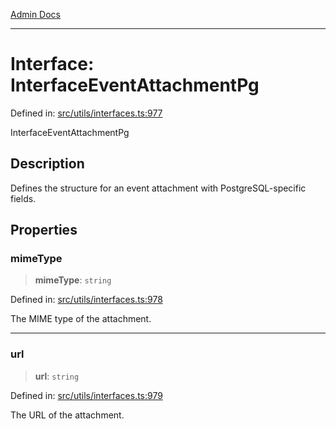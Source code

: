 [Admin Docs](/)

***

# Interface: InterfaceEventAttachmentPg

Defined in: [src/utils/interfaces.ts:977](https://github.com/PalisadoesFoundation/talawa-admin/blob/main/src/utils/interfaces.ts#L977)

InterfaceEventAttachmentPg

## Description

Defines the structure for an event attachment with PostgreSQL-specific fields.

## Properties

### mimeType

> **mimeType**: `string`

Defined in: [src/utils/interfaces.ts:978](https://github.com/PalisadoesFoundation/talawa-admin/blob/main/src/utils/interfaces.ts#L978)

The MIME type of the attachment.

***

### url

> **url**: `string`

Defined in: [src/utils/interfaces.ts:979](https://github.com/PalisadoesFoundation/talawa-admin/blob/main/src/utils/interfaces.ts#L979)

The URL of the attachment.
